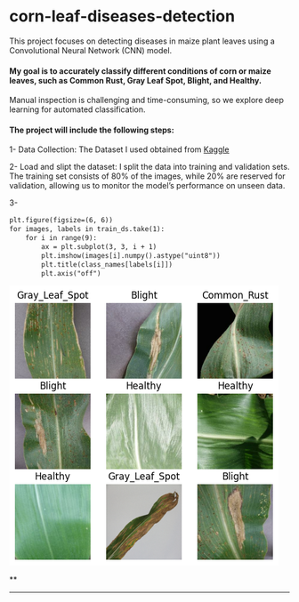 # corn-leaf-diseases-detection
This project focuses on detecting diseases in maize plant leaves using a Convolutional Neural Network (CNN) model.
 #### My goal is to accurately classify different conditions of corn or maize leaves, such as Common Rust, Gray Leaf Spot, Blight, and Healthy.

Manual inspection is challenging and time-consuming, so we explore deep learning for automated classification.

#### The project will include the following steps:
1- Data Collection: The Dataset I used obtained from [Kaggle](https://www.kaggle.com/datasets/smaranjitghose/corn-or-maize-leaf-disease-dataset/data)

2- Load and slipt the dataset: I split the data into training and validation sets. The training set consists of 80% of the images, while 20% are reserved for validation, allowing us to monitor the model’s performance on unseen data.

3- 
```
plt.figure(figsize=(6, 6))
for images, labels in train_ds.take(1):
    for i in range(9):
        ax = plt.subplot(3, 3, i + 1)
        plt.imshow(images[i].numpy().astype("uint8"))
        plt.title(class_names[labels[i]])
        plt.axis("off")
```
![sample corn leaf images](images/sample-corn-leaf-images.png)

**
***